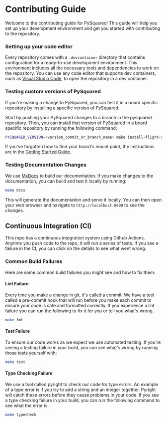 # Contributing Guide
Welcome to the contributing guide for PySquared! This guide will help you set up your development environment and get you started with contributing to the repository.

### Setting up your code editor

Every repository comes with a `.devcontainer` directory that contains configuration for a ready-to-use development environment. This environment includes all the necessary tools and dependencies to work on the repository. You can use any code editor that supports dev containers, such as [Visual Studio Code](https://code.visualstudio.com/), to open the repository in a dev container.

### Testing custom versions of PySquared

If you're making a change to PySquared, you can test it in a board specific repository by installing a specific version of PySquared.

Start by pushing your PySquared changes to a branch in the pysquared repository. Then, you can install that version of PySquared in a board specific repository by running the following command:

```sh
PYSQUARED_VERSION=<version_commit_or_branch_name> make install-flight-software BOARD_MOUNT_POINT=<board_mount_point>
```

If you've forgotten how to find your board's mount point, the instructions are in the [Getting Started Guide](getting-started.md).

### Testing Documentation Changes
We use [MkDocs](https://www.mkdocs.org/) to build our documentation. If you make changes to the documentation, you can build and test it locally by running:

```sh
make docs
```

This will generate the documentation and serve it locally. You can then open your web browser and navigate to `http://localhost:8000` to see the changes.

## Continuous Integration (CI)
This repo has a continuous integration system using Github Actions. Anytime you push code to the repo, it will run a series of tests. If you see a failure in the CI, you can click on the details to see what went wrong.

### Common Build Failures
Here are some common build failures you might see and how to fix them:

#### Lint Failure
Every time you make a change in git, it's called a commit. We have a tool called a pre-commit hook that will run before you make each commit to ensure your code is safe and formatted correctly. If you experience a lint failure you can run the following to fix it for you or tell you what's wrong.
```sh
make fmt
```

#### Test Failure
To ensure our code works as we expect we use automated testing. If you're seeing a testing failure in your build, you can see what's wrong by running those tests yourself with:
```sh
make test
```

#### Type Checking Failure
We use a tool called pyright to check our code for type errors. An example of a type error is if you try to add a string and an integer together. Pyright will catch these errors before they cause problems in your code. If you see a type checking failure in your build, you can run the following command to see what the error is:
```sh
make typecheck
```
